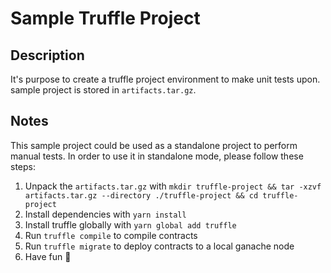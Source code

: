 # Sample Truffle Project
## Description
It's purpose to create a truffle project environment to make unit tests upon. sample project is stored in `artifacts.tar.gz`.
## Notes
This sample project could be used as a standalone project to perform manual tests. In order to use it in standalone mode, please follow these steps:
1) Unpack the `artifacts.tar.gz` with `mkdir truffle-project && tar -xzvf artifacts.tar.gz --directory ./truffle-project && cd truffle-project`
2) Install dependencies with `yarn install`
3) Install truffle globally with `yarn global add truffle`
4) Run `truffle compile` to compile contracts
5) Run `truffle migrate` to deploy contracts to a local ganache node
6) Have fun 🥳
